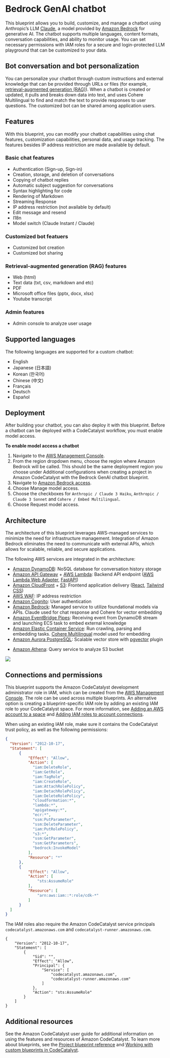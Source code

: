 # Bedrock GenAI chatbot
This blueprint allows you to build, customize, and manage a chatbot using Anthropic’s LLM [Claude](https://www.anthropic.com/), a model provided by [Amazon Bedrock](https://aws.amazon.com/bedrock/) for generative AI. The chatbot supports multiple languages, content formats, conversation capabilities, and ability to monitor usage. You can set necessary permissions with IAM roles for a secure and login-protected LLM playground that can be customized to your data.

## Bot conversation and bot personalization
You can personalize your chatbot through custom instructions and external knowledge that can be provided through URLs or files (for example, [retrieval-augmented generation (RAG)](https://github.com/aws-samples/bedrock-claude-chat/blob/main/docs/RAG.md)). When a chatbot is created or updated, it pulls and breaks down data into text, and uses Cohere Multilingual to find and match the text to provide responses to user questions. The customized bot can be shared among application users.

## Features
With this blueprint, you can modify your chatbot capabilities using chat features, customization capabilities, personal data, and usage tracking. The features besides IP address restriction are made available by default.

### Basic chat features
* Authentication (Sign-up, Sign-in)
* Creation, storage, and deletion of conversations
* Copying of chatbot replies
* Automatic subject suggestion for conversations
* Syntax highlighting for code
* Rendering of Markdown
* Streaming Response
* IP address restriction (not available by default)
* Edit message and resend
* I18n
* Model switch (Claude Instant / Claude)

### Customized bot featuers
* Customized bot creation
* Customized bot sharing

### Retrieval-augmented generation (RAG) features
* Web (html)
* Text data (txt, csv, markdown and etc)
* PDF
* Microsoft office files (pptx, docx, xlsx)
* Youtube transcript

### Admin features
* Admin console to analyze user usage

## Supported languages
The following languages are supported for a custom chatbot:
* English
* Japanese (日本語)
* Korean (한국어)
* Chinese (中文)
* Français
* Deutsch
* Español

## Deployment
After building your chatbot, you can also deploy it with this blueprint. Before a chatbot can be deployed with a CodeCatalyst workflow, you must enable model access.

**To enable model access a chatbot**
1. Navigate to the [AWS Management Console](https://console.aws.amazon.com/).
2. From the region dropdown menu, choose the region where Amazon Bedrock will be called. This should be the same deployment region you choose under Additional configurations when creating a project in Amazon CodeCatalyst with the Bedrock GenAI chatbot blueprint.
3. Navigate to [Amazon Bedrock access](https://us-east-1.console.aws.amazon.com/bedrock/home?region=us-east-1#/modelaccess).
4. Choose Manage model access.
5. Choose the checkboxes for `Anthropic / Claude 3 Haiku`, `Anthropic / Claude 3 Sonnet` and `Cohere / Embed Multilingual`.
6. Choose Request model access.

## Architecture
The architecture of this blueprint leverages AWS-managed services to minimize the need for infrastructure management. Integration of Amazon Bedrock eliminates the need to communicate with external APIs, which allows for scalable, reliable, and secure applications.

The following AWS services are integrated in the architecture:
* [Amazon DynamoDB](https://aws.amazon.com/dynamodb/): NoSQL database for conversation history storage
* [Amazon API Gateway](https://aws.amazon.com/api-gateway/) + [AWS Lambda](https://aws.amazon.com/lambda/): Backend API endpoint ([AWS Lambda Web Adapter](https://github.com/awslabs/aws-lambda-web-adapter), [FastAPI](https://fastapi.tiangolo.com/))
* [Amazon CloudFront](https://aws.amazon.com/cloudfront/) + [S3](https://aws.amazon.com/s3/): Frontend application delivery ([React](https://tailwindcss.com/), [Tailwind CSS](https://tailwindcss.com/))
* [AWS WAF](https://aws.amazon.com/waf/): IP address restriction
* [Amazon Cognito](https://aws.amazon.com/cognito/): User authentication
* [Amazon Bedrock](https://aws.amazon.com/bedrock/): Managed service to utilize foundational models via APIs. Claude used for chat response and Cohere for vector embedding
* [Amazon EventBridge Pipes](https://aws.amazon.com/eventbridge/pipes/): Receiving event from DynamoDB stream and launching ECS task to embed external knowledge
* [Amazon Elastic Container Service](https://aws.amazon.com/ecs/): Run crawling, parsing and embedding tasks. [Cohere Multilingual](https://txt.cohere.com/multilingual/) model used for embedding
* [Amazon Aurora PostgreSQL](https://aws.amazon.com/rds/aurora/): Scalable vector store with [pgvector](https://github.com/pgvector/pgvector) plugin
- [Amazon Athena](https://aws.amazon.com/athena/): Query service to analyze S3 bucket

![](https://d107sfil7rheid.cloudfront.net/chatbot/arch_202404.png)

## Connections and permissions
This blueprint supports the Amazon CodeCatalyst development administrator role in IAM, which can be created from the [AWS Management Console](https://console.aws.amazon.com/). The role can be used across multiple blueprints. An alternative option is creating a blueprint-specific IAM role by adding an existing IAM role to your CodeCatalyst space. For more information, see [Adding an AWS account to a space](https://docs.aws.amazon.com//codecatalyst/latest/userguide/ipa-connect-account-create.html) and [Adding IAM roles to account connections](https://docs.aws.amazon.com//codecatalyst/latest/userguide/ipa-connect-account-addroles.html).

When using an existing IAM role, make sure it contains the CodeCatalyst trust policy, as well as the following permissions:
```json
{
  "Version": "2012-10-17",
  "Statement": [
      {
          "Effect": "Allow",
          "Action": [
            "iam:DeleteRole",
            "iam:GetRole",
            "iam:TagRole",
            "iam:CreateRole",
            "iam:AttachRolePolicy",
            "iam:DetachRolePolicy",
            "iam:DeleteRolePolicy",
            "cloudformation:*",
            "lambda:*",
            "apigateway:*",
            "ecr:*",
            "ssm:PutParameter",
            "ssm:DeleteParameter",
            "iam:PutRolePolicy",
            "s3:*",
            "ssm:GetParameter",
            "ssm:GetParameters",
            "bedrock:InvokeModel"
          ],
          "Resource": "*"
      },
      {
          "Effect": "Allow",
          "Action": [
              "sts:AssumeRole"
          ],
          "Resource": [
              "arn:aws:iam::*:role/cdk-*"
          ]
      }
  ]
}
```
The IAM roles also require the Amazon CodeCatalyst service principals `codecatalyst.amazonaws.com` and `codecatalyst-runner.amazonaws.com`.
```
{
    "Version": "2012-10-17",
    "Statement": [
        {
            "Sid": "",
            "Effect": "Allow",
            "Principal": {
                "Service": [
                    "codecatalyst.amazonaws.com",
                    "codecatalyst-runner.amazonaws.com"
                ]
            },
            "Action": "sts:AssumeRole"
        }
    ]
}
```

## Additional resources
See the Amazon CodeCatalyst user guide for additional information on using the features and resources of Amazon CodeCatalyst. To learn more about blueprints, see the [Project blueprint reference](https://docs.aws.amazon.com//codecatalyst/latest/userguide/project-blueprints.html) and [Working with custom blueprints in CodeCatalyst](https://docs.aws.amazon.com//codecatalyst/latest/userguide/custom-blueprints.html).

